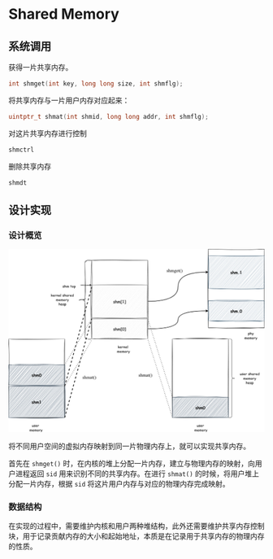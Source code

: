 # Shared Memory

## 系统调用

获得一片共享内存。

```c
int shmget(int key, long long size, int shmflg);
```

将共享内存与一片用户内存对应起来：

```c
uintptr_t shmat(int shmid, long long addr, int shmflg);
```

对这片共享内存进行控制

```c
shmctrl
```

删除共享内存

```c
shmdt
```

## 设计实现

### 设计概览

![shm](./img/shm.png)

将不同用户空间的虚拟内存映射到同一片物理内存上，就可以实现共享内存。

首先在 `shmget()` 时，在内核的堆上分配一片内存，建立与物理内存的映射，向用户进程返回 `sid`  用来识别不同的共享内存。在进行 `shmat()` 的时候，将用户堆上分配一片内存，根据 `sid` 将这片用户内存与对应的物理内存完成映射。

### 数据结构

在实现的过程中，需要维护内核和用户两种堆结构，此外还需要维护共享内存控制块，用于记录贡献内存的大小和起始地址，本质是在记录用于共享内存的物理内存的性质。
